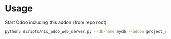 # Usage

Start Odoo including this addon (from repo root):

```bash
python3 scripts/nix_odoo_web_server.py --db-name mydb --addon project_stock_analytic_tag
```
